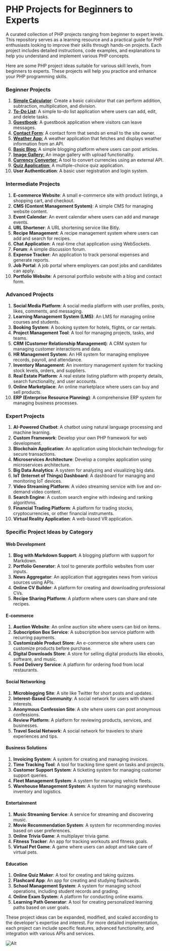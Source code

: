 # PHP Projects for Beginners to Experts
A curated collection of PHP projects ranging from beginner to expert levels. This repository serves as a learning resource and a practical guide for PHP enthusiasts looking to improve their skills through hands-on projects. Each project includes detailed instructions, code examples, and explanations to help you understand and implement various PHP concepts.

Here are some PHP project ideas suitable for various skill levels, from beginners to experts. These projects will help you practice and enhance your PHP programming skills.


### Beginner Projects
1. [**Simple Calculator**](https://github.com/mah-shamim/simple-calculator.git): Create a basic calculator that can perform addition, subtraction, multiplication, and division.
2. [**To-Do List**](https://github.com/mah-shamim/simple-todo-list-php.git): A simple to-do list application where users can add, edit, and delete tasks.
3. [**Guestbook**](https://github.com/mah-shamim/simple-guestbook-application.git): A guestbook application where visitors can leave messages.
4. [**Contact Form**](https://github.com/mah-shamim/simple-contact-form.git): A contact form that sends an email to the site owner.
5. [**Weather App**:](https://github.com/mah-shamim/simple-weather-app.git) A weather application that fetches and displays weather information from an API.
6. [**Basic Blog**:](https://github.com/mah-shamim/simple-blog-platform.git) A simple blogging platform where users can post articles.
7. [**Image Gallery**:](https://github.com/mah-shamim/simple-image-gallery.git) An image gallery with upload functionality.
8. [**Currency Converter**:](https://github.com/mah-shamim/simple-currency-converter.git) A tool to convert currencies using an external API.
9. [**Quiz Application**:](https://github.com/mah-shamim/php-mysql-quiz-app.git) A multiple-choice quiz application.
10. **User Authentication**: A basic user registration and login system.

### Intermediate Projects
1. **E-commerce Website**: A small e-commerce site with product listings, a shopping cart, and checkout.
2. **CMS (Content Management System)**: A simple CMS for managing website content.
3. **Event Calendar**: An event calendar where users can add and manage events.
4. **URL Shortener**: A URL shortening service like Bitly.
5. **Recipe Management**: A recipe management system where users can add and search for recipes.
6. **Chat Application**: A real-time chat application using WebSockets.
7. **Forum**: A simple discussion forum.
8. **Expense Tracker**: An application to track personal expenses and generate reports.
9. **Job Portal**: A job portal where employers can post jobs and candidates can apply.
10. **Portfolio Website**: A personal portfolio website with a blog and contact form.

### Advanced Projects
1. **Social Media Platform**: A social media platform with user profiles, posts, likes, comments, and messaging.
2. **Learning Management System (LMS)**: An LMS for managing online courses and students.
3. **Booking System**: A booking system for hotels, flights, or car rentals.
4. **Project Management Tool**: A tool for managing projects, tasks, and teams.
5. **CRM (Customer Relationship Management)**: A CRM system for managing customer interactions and data.
6. **HR Management System**: An HR system for managing employee records, payroll, and attendance.
7. **Inventory Management**: An inventory management system for tracking stock levels, orders, and suppliers.
8. **Real Estate Platform**: A real estate listing platform with property details, search functionality, and user accounts.
9. **Online Marketplace**: An online marketplace where users can buy and sell products.
10. **ERP (Enterprise Resource Planning)**: A comprehensive ERP system for managing business processes.

### Expert Projects
1. **AI-Powered Chatbot**: A chatbot using natural language processing and machine learning.
2. **Custom Framework**: Develop your own PHP framework for web development.
3. **Blockchain Application**: An application using blockchain technology for secure transactions.
4. **Microservices Architecture**: Develop a complex application using microservices architecture.
5. **Big Data Analytics**: A system for analyzing and visualizing big data.
6. **IoT (Internet of Things) Dashboard**: A dashboard for managing and monitoring IoT devices.
7. **Video Streaming Platform**: A video streaming service with live and on-demand video content.
8. **Search Engine**: A custom search engine with indexing and ranking algorithms.
9. **Financial Trading Platform**: A platform for trading stocks, cryptocurrencies, or other financial instruments.
10. **Virtual Reality Application**: A web-based VR application.

### Specific Project Ideas by Category

#### Web Development
1. **Blog with Markdown Support**: A blogging platform with support for Markdown.
2. **Portfolio Generator**: A tool to generate portfolio websites from user inputs.
3. **News Aggregator**: An application that aggregates news from various sources using APIs.
4. **Online CV Builder**: A platform for creating and downloading professional CVs.
5. **Recipe Sharing Platform**: A platform where users can share and rate recipes.

#### E-commerce
1. **Auction Website**: An online auction site where users can bid on items.
2. **Subscription Box Service**: A subscription box service platform with recurring payments.
3. **Customizable Product Store**: An e-commerce site where users can customize products before purchase.
4. **Digital Downloads Store**: A store for selling digital products like ebooks, software, and music.
5. **Food Delivery Service**: A platform for ordering food from local restaurants.

#### Social Networking
1. **Microblogging Site**: A site like Twitter for short posts and updates.
2. **Interest-Based Community**: A social network for users with shared interests.
3. **Anonymous Confession Site**: A site where users can post anonymous confessions.
4. **Review Platform**: A platform for reviewing products, services, and businesses.
5. **Travel Social Network**: A social network for travelers to share experiences and tips.

#### Business Solutions
1. **Invoicing System**: A system for creating and managing invoices.
2. **Time Tracking Tool**: A tool for tracking time spent on tasks and projects.
3. **Customer Support System**: A ticketing system for managing customer support queries.
4. **Fleet Management System**: A system for managing vehicle fleets.
5. **Warehouse Management System**: A system for managing warehouse inventory and logistics.

#### Entertainment
1. **Music Streaming Service**: A service for streaming and discovering music.
2. **Movie Recommendation System**: A system for recommending movies based on user preferences.
3. **Online Trivia Game**: A multiplayer trivia game.
4. **Fitness Tracker**: An app for tracking workouts and fitness goals.
5. **Virtual Pet Game**: A game where users can adopt and take care of virtual pets.

#### Education
1. **Online Quiz Maker**: A tool for creating and taking quizzes.
2. **Flashcard App**: An app for creating and studying flashcards.
3. **School Management System**: A system for managing school operations, including student records and grading.
4. **Online Exam System**: A platform for conducting online exams.
5. **Learning Path Generator**: A tool for creating personalized learning paths based on user goals.

These project ideas can be expanded, modified, and scaled according to the developer's expertise and interest. For more detailed implementation, each project can include specific features, advanced functionality, and integration with various APIs and services.



![Alt](https://repobeats.axiom.co/api/embed/2db775f8607a99e413d911305e2a70b580d32bc8.svg "Repobeats analytics image")
